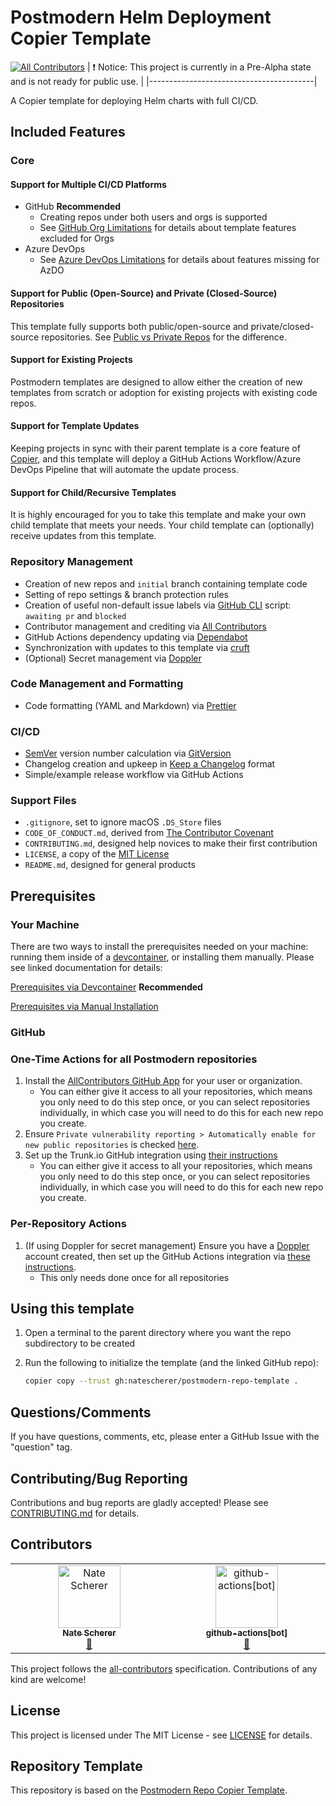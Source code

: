 # Postmodern Helm Deployment Copier Template

[![All Contributors](https://img.shields.io/github/all-contributors/natescherer/postmodern-helm-deploy-copiertemplate?color=ee8449&style=flat-square)](#contributors)
| :exclamation:  Notice: This project is currently in a Pre-Alpha state and is not ready for public use.  |
|-----------------------------------------|

A Copier template for deploying Helm charts with full CI/CD.

## Included Features

### Core

#### Support for Multiple CI/CD Platforms

- GitHub **Recommended**
   - Creating repos under both users and orgs is supported
   - See [GitHub Org Limitations](docs/github_org_limitations.md) for details about template features excluded for Orgs
- Azure DevOps
   - See [Azure DevOps Limitations](docs/azure_devops_limitations.md) for details about features missing for AzDO

#### Support for Public (Open-Source) and Private (Closed-Source) Repositories

This template fully supports both public/open-source and private/closed-source repositories. See [Public vs Private Repos](docs/public_vs_private_repos.md) for the difference.

#### Support for Existing Projects

Postmodern templates are designed to allow either the creation of new templates from scratch or adoption for existing projects with existing code repos.

#### Support for Template Updates

Keeping projects in sync with their parent template is a core feature of [Copier][copier], and this template will deploy a GitHub Actions Workflow/Azure DevOps Pipeline that will automate the update process.

#### Support for Child/Recursive Templates

It is highly encouraged for you to take this template and make your own child template that meets your needs. Your child template can (optionally) receive updates from this template.

### Repository Management

- Creation of new repos and `initial` branch containing template code
- Setting of repo settings & branch protection rules
- Creation of useful non-default issue labels via [GitHub CLI][github-cli] script: `awaiting pr` and `blocked`
- Contributor management and crediting via [All Contributors][all-contributors]
- GitHub Actions dependency updating via [Dependabot][dependabot]
- Synchronization with updates to this template via [cruft][cruft]
- (Optional) Secret management via [Doppler][doppler]

### Code Management and Formatting

- Code formatting (YAML and Markdown) via [Prettier][prettier]

### CI/CD

- [SemVer][semver] version number calculation via [GitVersion][gitversion]
- Changelog creation and upkeep in [Keep a Changelog][keep-a-changelog] format
- Simple/example release workflow via GitHub Actions

### Support Files

- `.gitignore`, set to ignore macOS `.DS_Store` files
- `CODE_OF_CONDUCT.md`, derived from [The Contributor Covenant][contributor-covenant]
- `CONTRIBUTING.md`, designed help novices to make their first contribution
- `LICENSE`, a copy of the [MIT License][mit-license]
- `README.md`, designed for general products

## Prerequisites

### Your Machine

There are two ways to install the prerequisites needed on your machine: running them inside of a [devcontainer][devcontainer], or installing them manually. Please see linked documentation for details:

[Prerequisites via Devcontainer](docs/prereqs_devcontainer.md) **Recommended**

[Prerequisites via Manual Installation](docs/prereqs_manual.md)

### GitHub

### One-Time Actions for all Postmodern repositories

1. Install the [AllContributors GitHub App][all-contributors-app] for your user or organization.
   - You can either give it access to all your repositories, which means you only need to do this step once, or you can select repositories individually, in which case you will need to do this for each new repo you create.
1. Ensure `Private vulnerability reporting > Automatically enable for new public repositories` is checked [here](https://github.com/settings/security_analysis).
1. Set up the Trunk.io GitHub integration using [their instructions](trunk-github-setup)
   - You can either give it access to all your repositories, which means you only need to do this step once, or you can select repositories individually, in which case you will need to do this for each new repo you create.

### Per-Repository Actions

1. (If using Doppler for secret management) Ensure you have a [Doppler][doppler] account created, then set up the GitHub Actions integration via [these instructions][doppler-actions-instructions].
   - This only needs done once for all repositories

## Using this template

1. Open a terminal to the parent directory where you want the repo subdirectory to be created
1. Run the following to initialize the template (and the linked GitHub repo):

   ```bash
   copier copy --trust gh:natescherer/postmodern-repo-template .
   ```

## Questions/Comments

If you have questions, comments, etc, please enter a GitHub Issue with the "question" tag.

## Contributing/Bug Reporting

Contributions and bug reports are gladly accepted! Please see [CONTRIBUTING.md](CONTRIBUTING.md) for details.

## Contributors

<!-- ALL-CONTRIBUTORS-LIST:START - Do not remove or modify this section -->
<!-- prettier-ignore-start -->
<!-- markdownlint-disable -->
<table>
  <tbody>
    <tr>
      <td align="center" valign="top" width="14.28%"><a href="https://github.com/natescherer"><img src="https://avatars.githubusercontent.com/u/376408?v=4?s=100" width="100px;" alt="Nate Scherer"/><br /><sub><b>Nate Scherer</b></sub></a><br /><a href="#maintenance-natescherer" title="Maintenance">🚧</a></td>
      <td align="center" valign="top" width="14.28%"><a href="https://github.com/apps/github-actions"><img src="https://avatars.githubusercontent.com/in/15368?v=4?s=100" width="100px;" alt="github-actions[bot]"/><br /><sub><b>github-actions[bot]</b></sub></a><br /><a href="#maintenance-github-actions[bot]" title="Maintenance">🚧</a></td>
    </tr>
  </tbody>
</table>

<!-- markdownlint-restore -->
<!-- prettier-ignore-end -->

<!-- ALL-CONTRIBUTORS-LIST:END -->

This project follows the [all-contributors](https://allcontributors.org) specification.
Contributions of any kind are welcome!

## License

This project is licensed under The MIT License - see [LICENSE](LICENSE) for details.

## Repository Template

This repository is based on the [Postmodern Repo Copier Template](https://github.com/natescherer/postmodern-repo-copiertemplate).

[all-contributors]: https://allcontributors.org/
[all-contributors-app]: https://github.com/apps/allcontributors/installations/new
[copier]: https://github.com/copier-org/copier
[contributor-covenant]: https://www.contributor-covenant.org/
[cruft]: https://cruft.github.io/cruft/
[dependabot]: https://docs.github.com/en/code-security/getting-started/dependabot-quickstart-guide
[devcontainer]: https://containers.dev/
[doppler]: https://www.doppler.com
[doppler-actions-instructions]: https://docs.doppler.com/docs/github-actions
[github-cli]: https://cli.github.com/
[gitversion]: https://gitversion.net/
[hypermodern-cc]: https://github.com/cjolowicz/cookiecutter-hypermodern-python
[keep-a-changelog]: https://keepachangelog.com/en/1.1.0/
[mit-license]: https://choosealicense.com/licenses/mit/
[prettier]: https://prettier.io/
[semver]: https://semver.org/
[trunk-github-setup]: https://docs.trunk.io/check/check-cloud-ci-integration/get-started
